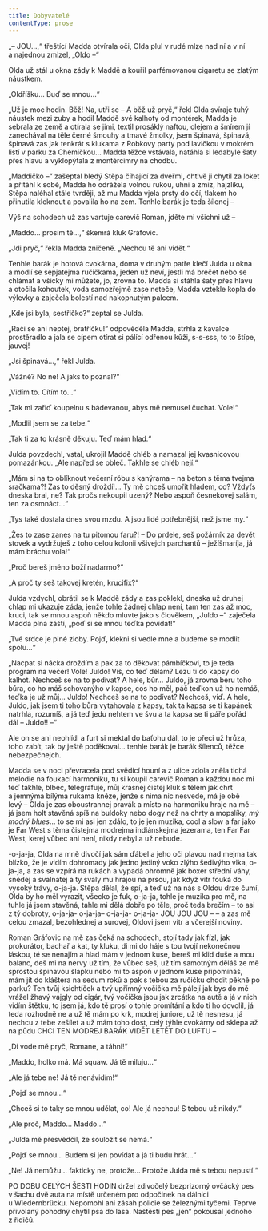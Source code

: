 ```yaml
---
title: Dobyvatelé
contentType: prose
---
```


<section>

„– JOU…,“ třeštící Madda otvírala oči, Olda plul v rudé mlze nad ní a v ní a najednou zmizel, „Oldo –“

Olda už stál u okna zády k Maddě a kouřil parfémovanou cigaretu se zlatým náustkem.

„Oldříšku… Buď se mnou…“

„Už je moc hodin. Běž! Na, utři se – A běž už pryč,“ řekl Olda svíraje tuhý náustek mezi zuby a hodil Maddě své kalhoty od montérek, Madda je sebrala ze země a otírala se jimi, textil prosáklý naftou, olejem a šmírem jí zanechával na těle černé šmouhy a tmavé žmolky, jsem špinavá, špinavá, špinavá zas jak tenkrát s klukama z Robkovy party pod lavičkou v mokrém listí v parku za Chemičkou… Madda těžce vstávala, natáhla si ledabyle šaty přes hlavu a vyklopýtala z montércimry na chodbu.

„Maddičko –“ zašeptal bledý Stěpa číhající za dveřmi, chtivě ji chytil za loket a přitáhl k sobě, Madda ho odrážela volnou rukou, uhni a zmiz, hajzlíku, Stěpa naléhal stále tvrději, až mu Madda vjela prsty do očí, tlakem ho přinutila kleknout a povalila ho na zem. Tenhle barák je teda šílenej –

Výš na schodech už zas vartuje carevič Roman, jděte mi všichni už –

„Maddo… prosím tě…,“ škemrá kluk Gráfovic.

„Jdi pryč,“ řekla Madda zničeně. „Nechcu tě ani vidět.“

Tenhle barák je hotová cvokárna, doma v druhým patře klečí Julda u okna a modlí se sepjatejma ručičkama, jeden už neví, jestli má brečet nebo se chlámat a všicky mi můžete, jo, zrovna to. Madda si stáhla šaty přes hlavu a otočila kohoutek, voda samozřejmě zase neteče, Madda vztekle kopla do výlevky a zaječela bolestí nad nakopnutým palcem.

„Kde jsi byla, sestřičko?“ zeptal se Julda.

„Rači se ani neptej, bratříčku!“ odpověděla Madda, strhla z kavalce prostěradlo a jala se cípem otírat si pálící odřenou kůži, s-s-sss, to to štípe, jauvej!

„Jsi špinavá…,“ řekl Julda.

„Vážně? No ne! A jaks to poznal?“

„Vidím to. Cítím to…“

„Tak mi zařiď koupelnu s bádevanou, abys mě nemusel čuchat. Vole!“

„Modlil jsem se za tebe.“

„Tak ti za to krásně děkuju. Teď mám hlad.“

Julda povzdechl, vstal, ukrojil Maddě chléb a namazal jej kvasnicovou pomazánkou. „Ale napřed se obleč. Takhle se chléb nejí.“

„Mám si na to oblíknout večerní róbu s kanýrama – na beton s těma tvejma sračkama?! Zas to děsný droždí!… Ty mě chceš umořit hladem, co? Vždyťs dneska bral, ne? Tak pročs nekoupil uzený? Nebo aspoň česnekovej salám, ten za osmnáct…“

„Tys také dostala dnes svou mzdu. A jsou lidé potřebnější, než jsme my.“

„Žes to zase zanes na tu pitomou faru?! – Do prdele, seš požárník za devět stovek a vydržuješ z toho celou kolonii všivejch parchantů – ježíšmaríja, já mám bráchu vola!“

„Proč bereš jméno boží nadarmo?“

„A proč ty seš takovej kretén, krucifix?“

Julda vzdychl, obrátil se k Maddě zády a zas poklekl, dneska už druhej chlap mi ukazuje záda, jenže tohle žádnej chlap není, tam ten zas až moc, kruci, tak se mnou aspoň někdo mluvte jako s člověkem, „Juldo –“ zaječela Madda plna záští, „poď si se mnou teďka povídat!“

„Tvé srdce je plné zloby. Pojď, klekni si vedle mne a budeme se modlit spolu…“

„Nacpat si nácka droždím a pak za to děkovat pámbíčkovi, to je teda program na večer! Vole! Juldo! Víš, co teď dělám? Lezu ti do kapsy do kalhot. Nechceš se na to podívat? A hele, bůr… Juldo, já zrovna beru toho bůra, co ho máš schovanýho v kapse, cos ho měl, páč teďkon už ho nemáš, teďka je už můj… Juldo! Nechceš se na to podívat? Nechceš, viď. A hele, Juldo, jak jsem ti toho bůra vytahovala z kapsy, tak ta kapsa se ti kapánek natrhla, rozumíš, a já teď jedu nehtem ve švu a ta kapsa se ti páře pořád dál – Juldo!! –“

Ale on se ani neohlídl a furt si mektal do baťohu dál, to je přeci už hrůza, toho zabít, tak by ještě poděkoval… tenhle barák je barák šílenců, těžce nebezpečnejch.

Madda se v noci převracela pod svědící houní a z ulice zdola zněla tichá melodie na foukací harmoniku, tu si koupil carevič Roman a každou noc mi teď takhle, blbec, telegrafuje, můj krásnej čistej kluk s tělem jak chrt a jemnýma bílýma rukama kněze, jenže s nima nic nesvede, má je obě levý – Olda je zas oboustrannej pravák a místo na harmoniku hraje na mě – já jsem holt stavěná spíš na buldoky nebo dogy než na chrty a mopslíky, _mý modrý blues_… to se mi asi jen zdálo, to je jen muzika, cool a slow a far jako je Far West s těma čistejma modrejma indiánskejma jezerama, ten Far Far West, kerej vůbec ani není, nikdy nebyl a už nebude.

\-o-ja-ja, Olda na mně divočí jak sám ďábel a jeho oči plavou nad mejma tak blízko, že je vidím dohromady jak jedno jediný voko zlýho šedivýho vlka, o-ja-ja, a zas se vzpírá na rukách a vypadá ohromně jak boxer střední váhy, snědej a svalnatej a ty svaly mu hrajou na prsou, jak když vítr fouká do vysoký trávy, o-ja-ja. Stěpa dělal, že spí, a teď už na nás s Oldou drze čumí, Olda by ho měl vyrazit, všecko je fuk, o-ja-ja, tohle je muzika pro mě, na tuhle já jsem stavěná, tahle mi dělá dobře po těle, proč teda brečím – to asi z tý dobroty, o-ja-ja- o-ja-ja– o-ja-ja- o-ja-ja- JOU JOU JOU – – a zas mě celou zmazal, bezohlednej a surovej, Oldovi jsem vítr a včerejší noviny.

Roman Gráfovic na mě zas čeká na schodech, stojí tady jak fízl, jak prokurátor, bachař a kat, ty kluku, di mi do háje s tou tvojí nekonečnou láskou, té se nenajím a hlad mám v jednom kuse, bereš mi klid duše a mou balanc, deš mi na nervy už tím, že vůbec seš, už tím samotným děláš ze mě sprostou špinavou šlapku nebo mi to aspoň v jednom kuse připomínáš, mám jít do kláštera na sedum roků a pak s tebou za ručičku chodit pěkně po parku? Ten tvůj ksichtíček a tvý upřímný vočička mě pálejí jak bys do mě vrážel žhavý vajgly od cigár, tvý vočička jsou jak zrcátka na autě a já v nich vidím štětku, to jsem já, kdo tě prosí o tohle promítání a kdo ti ho dovolil, já teda rozhodně ne a už tě mám po krk, modrej juniore, už tě nesnesu, já nechcu z tebe zešílet a už mám toho dost, celý týhle cvokárny od sklepa až na půdu CHCI TEN MODREJ BARÁK VIDĚT LETĚT DO LUFTU –

„Di vode mě pryč, Romane, a táhni!“

„Maddo, holko má. Má squaw. Já tě miluju…“

„Ale já tebe ne! Já tě nenávidím!“

„Pojď se mnou…“

„Chceš si to taky se mnou udělat, co! Ale já nechcu! S tebou už nikdy.“

„Ale proč, Maddo… Maddo…“

„Julda mě přesvědčil, že souložit se nemá.“

„Pojď se mnou… Budem si jen povídat a já ti budu hrát…“

„Ne! Já nemůžu… fakticky ne, protože… Protože Julda mě s tebou nepustí.“

</section>

<section>

PO DOBU CELÝCH ŠESTI HODIN držel zdivočelý bezprizorný ovčácký pes v šachu dvě auta na místě určeném pro odpočinek na dálnici u Wiedernbrücku. Nepomohl ani zásah policie se železnými tyčemi. Teprve přivolaný pohodný chytil psa do lasa. Naštěstí pes „jen“ pokousal jednoho z řidičů.

</section>
